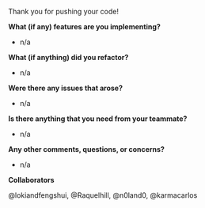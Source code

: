 Thank you for pushing your code!

**What (if any) features are you implementing?**
- n/a

**What (if anything) did you refactor?**
- n/a

**Were there any issues that arose?**
- n/a

**Is there anything that you need from your teammate?**
- n/a

**Any other comments, questions, or concerns?**
- n/a

**Collaborators**

@lokiandfengshui, @Raquelhill, @n0land0, @karmacarlos

